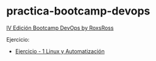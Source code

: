 # practica-bootcamp-devops

[IV Edición Bootcamp DevOps by RoxsRoss](https://github.com/roxsross/bootcamp-devops-2023)

Ejercicio:
- [Ejercicio - 1 Linux y Automatización](deploy.sh)
